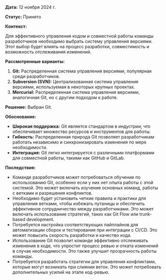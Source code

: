 **Дата:** 12 ноября 2024 г.

**Статус:** Принято

**Контекст:**

Для эффективного управления кодом и совместной работы команды разработчиков необходимо выбрать систему управления версиями. Этот выбор будет влиять на процесс разработки, совместимость и возможность отслеживания изменений.

**Рассмотренные варианты:**
1. **Git:** Распределенная система управления версиями, популярная среди разработчиков.
2. **Subversion (SVN):** Централизованная система управления версиями, используемая в некоторых крупных проектах.
3. **Mercurial:** Распределенная система управления версиями, аналогичная Git, но с другим подходом к работе.

**Решение:**
Выбран Git.

**Обоснование:**

- **Широкая поддержка:** Git является стандартом в индустрии, что обеспечивает множество ресурсов и инструментов для работы.
- **Гибкость:** Распределенная природа Git позволяет разработчикам работать независимо и синхронизировать изменения по мере необходимости.
- **Интеграция:** Git легко интегрируется с различными платформами для совместной работы, такими как GitHub и GitLab.

**Последствия:**

- Команде разработчиков может потребоваться обучение по использованию Git, особенно если у них нет опыта работы с этой системой. Это может включать изучение основных команд, работы с ветками и разрешения конфликтов.
- Необходимо будет установить четкие правила и практики для управления ветками, чтобы избежать путаницы и обеспечить эффективное сотрудничество между разработчиками. Это может включать использование стратегий, таких как Git Flow или trunk-based development.
- Потребуется настройка соответствующих пайплайнов для автоматизации сборок и тестирования при интеграции с CI/CD. Это может повысить скорость разработки и качество кода.
- Использование Git позволит команде эффективно отслеживать изменения в коде, что упростит процесс ревью и отката изменений в случае необходимости. Это также улучшит прозрачность работы команды.
- Потребуется разработать стратегии для управления конфликтами, которые могут возникать при слиянии веток. Это может потребовать дополнительных усилий на этапе код-ревью.